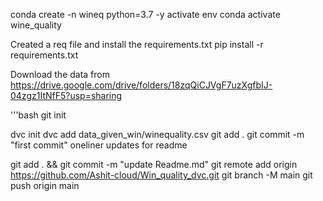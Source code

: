 conda create -n wineq python=3.7 -y
activate env
conda activate wine_quality

Created a req file and install the requirements.txt
pip install -r requirements.txt

Download the data from
https://drive.google.com/drive/folders/18zqQiCJVgF7uzXgfbIJ-04zgz1ItNfF5?usp=sharing

'''bash
git init

dvc init 
dvc add data_given_win/winequality.csv
git add .
git commit -m "first commit"
oneliner updates for readme


git add . && git commit -m "update Readme.md"
git remote add origin https://github.com/Ashit-cloud/Win_quality_dvc.git
git branch -M main
git push origin main
